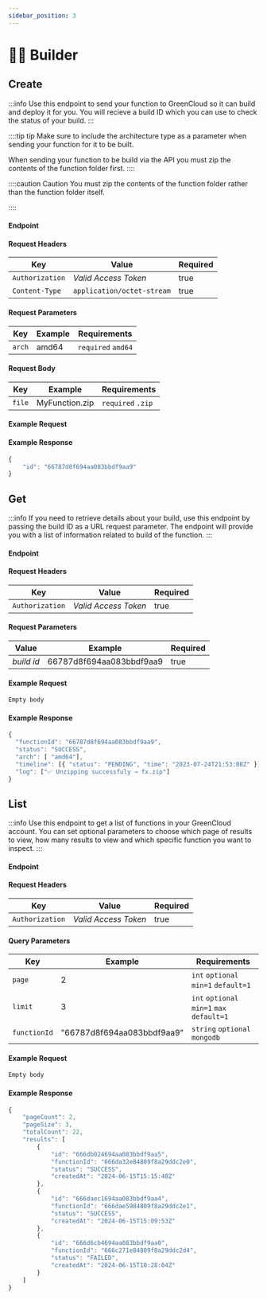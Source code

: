 ```yaml
---
sidebar_position: 3
---
```


# 👷‍♂️ Builder

## Create

:::info
Use this endpoint to send your function to GreenCloud so it can build and deploy it for you. You will recieve a build ID which you can use to check the status of your build.
:::

::::tip tip
Make sure to include the architecture type as a parameter when sending your function for it to be built.

When sending your function to be build via the API you must zip the contents of the function folder first. 
::::

::::caution Caution
You must zip the contents of the function folder rather than the function folder itself.

::::

#### Endpoint

<endpoint href='https://api.greencloud.dev/v1/build/[functionId]' method='POST'/>

#### Request Headers

| Key             | Value                           | Required |
| --------------- | --------------------------------| -------- |
| `Authorization` | _Valid Access Token_            | true     |
| `Content-Type`  | `application/octet-stream`      | true     |

#### Request Parameters

| Key             | Example                         | Requirements                              |
| --------------- | --------------------------------| ------------------------------------------|
| `arch`          | amd64                           | `required` `amd64`                        | 

#### Request Body

| Key           | Example                        | Requirements                          |
| ------------- | ------------------------------ | ------------------------------------- |
| `file`        | MyFunction.zip                 | `required` `.zip`                     |

#### Example Request

<endpoint href='https://api.greencloud.dev/v1/build/66787c5e84809f8a29ddc2f7?arch=amd64' method='POST' />

#### Example Response

```js title="Status: 201 Created"
{
    "id": "66787d8f694aa083bbdf9aa9"
}
```

## Get

:::info
If you need to retrieve details about your build, use this endpoint by passing the build ID as a URL request parameter. The endpoint will provide you with a list of information related to build of the function.
:::

#### Endpoint

<endpoint href='https://api.greencloud.dev/v1/build/[buildId]' method='GET'/>

#### Request Headers

| Key             | Value                | Required |
| --------------- | -------------------- | -------- |
| `Authorization` | _Valid Access Token_ | true     |

#### Request Parameters

| Value         | Example                  | Required |
| ------------- | ------------------------ | -------- |
| _build id_    | 66787d8f694aa083bbdf9aa9 | true     |

#### Example Request

```js
Empty body
```

#### Example Response

```js title="Status: 200 OK"
{
  "functionId": "66787d8f694aa083bbdf9aa9",
  "status": "SUCCESS",
  "arch": [ "amd64"],
  "timeline": [{ "status": "PENDING", "time": "2023-07-24T21:53:08Z" }],
  "log": ["✅ Unzipping successfuly → fx.zip"]
}

```

## List

:::info
Use this endpoint to get a list of functions in your GreenCloud account. You can set optional parameters to choose which page of results to view, how many results to view and which specific function you want to inspect.
:::

#### Endpoint

<endpoint href='https://api.greencloud.dev/v1/build/list' method='GET'/>

#### Request Headers

| Key             | Value                | Required |
| --------------- | -------------------- | -------- |
| `Authorization` | _Valid Access Token_ | true     |


#### Query Parameters

| Key             | Example                    | Requirements                              |
| --------------- | ---------------------------| ------------------------------------------|
| `page`          | 2                          | `int` `optional` `min=1` `default=1`      |
| `limit`         | 3                          | `int` `optional` `min=1` `max` `default=1`| 
| `functionId`    | "66787d8f694aa083bbdf9aa9" | `string` `optional` `mongodb`             |


#### Example Request

<endpoint href='https://api.greencloud.dev/v1/build/list?page=2&limit=3' method='GET'/>

```js
Empty body
```

#### Example Response

```js title="Status: 200 OK"
{
    "pageCount": 2,
    "pageSize": 3,
    "totalCount": 22,
    "results": [
        {
            "id": "666db024694aa083bbdf9aa5",
            "functionId": "666da32e84809f8a29ddc2e0",
            "status": "SUCCESS",
            "createdAt": "2024-06-15T15:15:48Z"
        },
        {
            "id": "666daec1694aa083bbdf9aa4",
            "functionId": "666dae5984809f8a29ddc2e1",
            "status": "SUCCESS",
            "createdAt": "2024-06-15T15:09:53Z"
        },
        {
            "id": "666d6cb4694aa083bbdf9aa0",
            "functionId": "666c271e84809f8a29ddc2d4",
            "status": "FAILED",
            "createdAt": "2024-06-15T10:28:04Z"
        }
    ]
}
```
